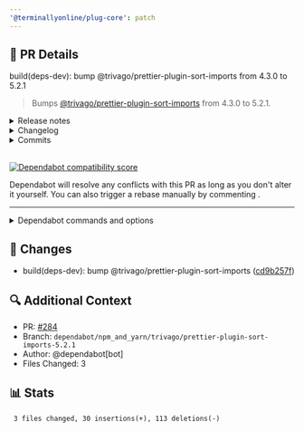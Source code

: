 ```yaml
---
'@terminallyonline/plug-core': patch
---
```


## 🔄 PR Details
build(deps-dev): bump @trivago/prettier-plugin-sort-imports from 4.3.0 to 5.2.1

> Bumps [@trivago/prettier-plugin-sort-imports](https://github.com/trivago/prettier-plugin-sort-imports) from 4.3.0 to 5.2.1.
<details>
<summary>Release notes</summary>
<p><em>Sourced from <a href=https://github.com/trivago/prettier-plugin-sort-imports/releases><code>@​trivago/prettier-plugin-sort-imports</code>'s releases</a>.</em></p>
<blockquote>
<h2>v5.2.1</h2>
<h2>What's Changed</h2>
<ul>
<li>add svelte 5.x as peer dependency by <a href=https://github.com/werner-drklein><code>@​werner-drklein</code></a> in <a href=https://redirect.github.com/trivago/prettier-plugin-sort-imports/pull/337>trivago/prettier-plugin-sort-imports#337</a></li>
</ul>
<h2>New Contributors</h2>
<ul>
<li><a href=https://github.com/werner-drklein><code>@​werner-drklein</code></a> made their first contribution in <a href=https://redirect.github.com/trivago/prettier-plugin-sort-imports/pull/337>trivago/prettier-plugin-sort-imports#337</a></li>
</ul>
<p><strong>Full Changelog</strong>: <a href=https://github.com/trivago/prettier-plugin-sort-imports/compare/v5.2.0...v5.2.1>https://github.com/trivago/prettier-plugin-sort-imports/compare/v5.2.0...v5.2.1</a></p>
<h2>v5.2.0</h2>
<h2>What's Changed</h2>
<ul>
<li>fix type import ordering <a href=https://redirect.github.com/trivago/prettier-plugin-sort-imports/pull/331>#331</a> by <a href=https://github.com/rsslldnphy><code>@​rsslldnphy</code></a></li>
<li>Fix conditional import of prettier-plugin-svelte <a href=https://redirect.github.com/trivago/prettier-plugin-sort-imports/pull/332>#332</a> by <a href=https://github.com/rsslldnphy><code>@​rsslldnphy</code></a></li>
</ul>
<p><strong>Full Changelog</strong>: <a href=https://github.com/trivago/prettier-plugin-sort-imports/compare/v5.1.0...v5.2.0>https://github.com/trivago/prettier-plugin-sort-imports/compare/v5.1.0...v5.2.0</a></p>
<h2>v5.1.0</h2>
<h2>What's Changed</h2>
<ul>
<li>Fix svelte packages being required all the time by <a href=https://github.com/byara><code>@​byara</code></a> in <a href=https://redirect.github.com/trivago/prettier-plugin-sort-imports/pull/327>trivago/prettier-plugin-sort-imports#327</a></li>
</ul>
<p><strong>Full Changelog</strong>: <a href=https://github.com/trivago/prettier-plugin-sort-imports/compare/v5.0.1...v5.1.0>https://github.com/trivago/prettier-plugin-sort-imports/compare/v5.0.1...v5.1.0</a></p>
<h2>v5.0.1</h2>
<p><strong>Full Changelog</strong>: <a href=https://github.com/trivago/prettier-plugin-sort-imports/compare/v5.0.0...v5.0.1>https://github.com/trivago/prettier-plugin-sort-imports/compare/v5.0.0...v5.0.1</a></p>
<h2>v5.0.0</h2>
<h2>What's Changed</h2>
<ul>
<li>Updated dependencies by <a href=https://github.com/vladislavarsenev><code>@​vladislavarsenev</code></a> in <a href=https://redirect.github.com/trivago/prettier-plugin-sort-imports/pull/316>trivago/prettier-plugin-sort-imports#316</a></li>
<li>svelte import sort by <a href=https://github.com/canarddemagret><code>@​canarddemagret</code></a> in <a href=https://redirect.github.com/trivago/prettier-plugin-sort-imports/pull/310>trivago/prettier-plugin-sort-imports#310</a></li>
<li>feature: order respects side effect imports by <a href=https://github.com/vladislavarsenev><code>@​vladislavarsenev</code></a> in <a href=https://redirect.github.com/trivago/prettier-plugin-sort-imports/pull/320>trivago/prettier-plugin-sort-imports#320</a></li>
<li>(<a href=https://redirect.github.com/trivago/prettier-plugin-sort-imports/issues/276>#276</a>) Fixed dollar sign group replace in vue preprocessor by <a href=https://github.com/adamDilger><code>@​adamDilger</code></a> in <a href=https://redirect.github.com/trivago/prettier-plugin-sort-imports/pull/283>trivago/prettier-plugin-sort-imports#283</a></li>
<li>chore: describe the sort-imports-ignore comment in the README by <a href=https://github.com/lorenzodejong><code>@​lorenzodejong</code></a> in <a href=https://redirect.github.com/trivago/prettier-plugin-sort-imports/pull/307>trivago/prettier-plugin-sort-imports#307</a></li>
<li>chore: Update <code>README</code> for <code>prettier</code> v3.x by <a href=https://github.com/basselworkforce><code>@​basselworkforce</code></a> in <a href=https://redirect.github.com/trivago/prettier-plugin-sort-imports/pull/242>trivago/prettier-plugin-sort-imports#242</a></li>
<li>fix incorrect location of colon in environment section on bug report template by <a href=https://github.com/DetachHead><code>@​DetachHead</code></a> in <a href=https://redirect.github.com/trivago/prettier-plugin-sort-imports/pull/221>trivago/prettier-plugin-sort-imports#221</a></li>
<li>Updated compatibility in README.md by <a href=https://github.com/elite174><code>@​elite174</code></a> in <a href=https://redirect.github.com/trivago/prettier-plugin-sort-imports/pull/257>trivago/prettier-plugin-sort-imports#257</a></li>
<li>feat: support importOrderImportAttributesKeyword by <a href=https://github.com/chentsulin><code>@​chentsulin</code></a> in <a href=https://redirect.github.com/trivago/prettier-plugin-sort-imports/pull/273>trivago/prettier-plugin-sort-imports#273</a></li>
<li>version 5 by <a href=https://github.com/byara><code>@​byara</code></a> in <a href=https://redirect.github.com/trivago/prettier-plugin-sort-imports/pull/214>trivago/prettier-plugin-sort-imports#214</a></li>
</ul>
<h2>New Contributors</h2>
<ul>
<li><a href=https://github.com/vladislavarsenev><code>@​vladislavarsenev</code></a> made their first contribution in <a href=https://redirect.github.com/trivago/prettier-plugin-sort-imports/pull/316>trivago/prettier-plugin-sort-imports#316</a></li>
<li><a href=https://github.com/canarddemagret><code>@​canarddemagret</code></a> made their first contribution in <a href=https://redirect.github.com/trivago/prettier-plugin-sort-imports/pull/310>trivago/prettier-plugin-sort-imports#310</a></li>
<li><a href=https://github.com/lorenzodejong><code>@​lorenzodejong</code></a> made their first contribution in <a href=https://redirect.github.com/trivago/prettier-plugin-sort-imports/pull/307>trivago/prettier-plugin-sort-imports#307</a></li>
<li><a href=https://github.com/DetachHead><code>@​DetachHead</code></a> made their first contribution in <a href=https://redirect.github.com/trivago/prettier-plugin-sort-imports/pull/221>trivago/prettier-plugin-sort-imports#221</a></li>
<li><a href=https://github.com/elite174><code>@​elite174</code></a> made their first contribution in <a href=https://redirect.github.com/trivago/prettier-plugin-sort-imports/pull/257>trivago/prettier-plugin-sort-imports#257</a></li>
<li><a href=https://github.com/chentsulin><code>@​chentsulin</code></a> made their first contribution in <a href=https://redirect.github.com/trivago/prettier-plugin-sort-imports/pull/273>trivago/prettier-plugin-sort-imports#273</a></li>
</ul>
<p><strong>Full Changelog</strong>: <a href=https://github.com/trivago/prettier-plugin-sort-imports/compare/v4.3.0...v5.0.0>https://github.com/trivago/prettier-plugin-sort-imports/compare/v4.3.0...v5.0.0</a></p>
</blockquote>
</details>
<details>
<summary>Changelog</summary>
<p><em>Sourced from <a href=https://github.com/trivago/prettier-plugin-sort-imports/blob/main/CHANGELOG.md><code>@​trivago/prettier-plugin-sort-imports</code>'s changelog</a>.</em></p>
<blockquote>
<h3>5.2.1</h3>
<ul>
<li>add svelte 5.x as peer dependency <a href=https://redirect.github.com/trivago/prettier-plugin-sort-imports/pull/337>#337</a> by <a href=https://github.com/werner-drklein><code>@​werner-drklein</code></a></li>
</ul>
<h3>5.2.0</h3>
<ul>
<li>fix type import ordering <a href=https://redirect.github.com/trivago/prettier-plugin-sort-imports/pull/331>#331</a> by <a href=https://github.com/rsslldnphy><code>@​rsslldnphy</code></a></li>
<li>Fix conditional import of prettier-plugin-svelte <a href=https://redirect.github.com/trivago/prettier-plugin-sort-imports/pull/332>#332</a> by <a href=https://github.com/rsslldnphy><code>@​rsslldnphy</code></a></li>
</ul>
<h3>v5.1.0</h3>
<ul>
<li>Fix svelte packages being required all the time <a href=https://redirect.github.com/trivago/prettier-plugin-sort-imports/pull/327>#327</a> by <a href=https://github.com/byara><code>@​byara</code></a></li>
</ul>
<h3>v5.0.1</h3>
<ul>
<li>Clean up unwanted packages and unpin dependencies <a href=https://redirect.github.com/trivago/prettier-plugin-sort-imports/pull/322>#322</a> by <a href=https://github.com/byara><code>@​byara</code></a></li>
</ul>
<h3>v5.0.0</h3>
<h4>New features</h4>
<ul>
<li>Type imports <a href=https://redirect.github.com/trivago/prettier-plugin-sort-imports/pull/153>#153</a> by <a href=https://github.com/broofa>Xenfo</a></li>
<li>Svelte support <a href=https://redirect.github.com/trivago/prettier-plugin-sort-imports/pull/310>#310</a> by <a href=https://github.com/canarddemagret>canarddemagret</a></li>
<li>Side effect import support <a href=https://redirect.github.com/trivago/prettier-plugin-sort-imports/pull/320>#320</a> by <a href=https://github.com/blutorange>blutorange</a> and <a href=https://github.com/vladislavarsenev>vladislavarsenev</a></li>
<li>Fixed dollar sign group replace in Vue <a href=https://redirect.github.com/trivago/prettier-plugin-sort-imports/pull/283>#283</a> by <a href=https://github.com/adamDilger>adamDilger</a></li>
<li>Support <code>importOrderImportAttributesKeyword</code> <a href=https://redirect.github.com/trivago/prettier-plugin-sort-imports/pull/273>#273</a> by <a href=https://github.com/chentsulin>chentsulin</a></li>
</ul>
</blockquote>
</details>
<details>
<summary>Commits</summary>
<ul>
<li><a href=https://github.com/trivago/prettier-plugin-sort-imports/commit/9cdad45505fc0b542c84f98a8b570d8d2195d01f><code>9cdad45</code></a> 5.2.1</li>
<li><a href=https://github.com/trivago/prettier-plugin-sort-imports/commit/56b07e4b58aa94ade571869046085ff303b737bf><code>56b07e4</code></a> Changelog for version 5.2.1</li>
<li><a href=https://github.com/trivago/prettier-plugin-sort-imports/commit/0ebe8a64407f77bde61b3c78fb1e45cda3687ecd><code>0ebe8a6</code></a> add svelte 5.x as peer dependency (<a href=https://redirect.github.com/trivago/prettier-plugin-sort-imports/issues/337>#337</a>)</li>
<li><a href=https://github.com/trivago/prettier-plugin-sort-imports/commit/6b3e92951649cfdf678207d721605420b653ef7e><code>6b3e929</code></a> 5.2.0</li>
<li><a href=https://github.com/trivago/prettier-plugin-sort-imports/commit/b833ebfe29db99467bde801c111423c60252e466><code>b833ebf</code></a> Changelog for version 5.2.0</li>
<li><a href=https://github.com/trivago/prettier-plugin-sort-imports/commit/63fe3f5b26a2fe2eea206cb6d6b4ac29472ff894><code>63fe3f5</code></a> v5.2.0 (<a href=https://redirect.github.com/trivago/prettier-plugin-sort-imports/issues/334>#334</a>)</li>
<li><a href=https://github.com/trivago/prettier-plugin-sort-imports/commit/eece72c8b674e5a78a48ea3b15207010bd015dc9><code>eece72c</code></a> 5.1.0</li>
<li><a href=https://github.com/trivago/prettier-plugin-sort-imports/commit/c10a2f3b3eab581c3dc2822cc7c964dbc184e9e9><code>c10a2f3</code></a> Changelog for version 5.1.0</li>
<li><a href=https://github.com/trivago/prettier-plugin-sort-imports/commit/c3c6ce0957bb869db7df45ad96531c5650b047bd><code>c3c6ce0</code></a> Fix svelte packages being required all the time (<a href=https://redirect.github.com/trivago/prettier-plugin-sort-imports/issues/327>#327</a>)</li>
<li><a href=https://github.com/trivago/prettier-plugin-sort-imports/commit/2e67c0db98d6e5e2a7ac955c812a68087655eed7><code>2e67c0d</code></a> Merge branch 'main' of github.com:trivago/prettier-plugin-sort-imports</li>
<li>Additional commits viewable in <a href=https://github.com/trivago/prettier-plugin-sort-imports/compare/v4.3.0...v5.2.1>compare view</a></li>
</ul>
</details>
<br />


[![Dependabot compatibility score](https://dependabot-badges.githubapp.com/badges/compatibility_score?dependency-name=@trivago/prettier-plugin-sort-imports&package-manager=npm_and_yarn&previous-version=4.3.0&new-version=5.2.1)](https://docs.github.com/en/github/managing-security-vulnerabilities/about-dependabot-security-updates#about-compatibility-scores)

Dependabot will resolve any conflicts with this PR as long as you don't alter it yourself. You can also trigger a rebase manually by commenting .

[//]: # (dependabot-automerge-start)
[//]: # (dependabot-automerge-end)

---

<details>
<summary>Dependabot commands and options</summary>
<br />

You can trigger Dependabot actions by commenting on this PR:
-  will rebase this PR
-  will recreate this PR, overwriting any edits that have been made to it
-  will merge this PR after your CI passes on it
-  will squash and merge this PR after your CI passes on it
-  will cancel a previously requested merge and block automerging
-  will reopen this PR if it is closed
-  will close this PR and stop Dependabot recreating it. You can achieve the same result by closing it manually
-  will show all of the ignore conditions of the specified dependency
-  will close this PR and stop Dependabot creating any more for this major version (unless you reopen the PR or upgrade to it yourself)
-  will close this PR and stop Dependabot creating any more for this minor version (unless you reopen the PR or upgrade to it yourself)
-  will close this PR and stop Dependabot creating any more for this dependency (unless you reopen the PR or upgrade to it yourself)


</details>

## 📝 Changes
- build(deps-dev): bump @trivago/prettier-plugin-sort-imports ([cd9b257f](https://github.com/Terminally-Online/plug/commit/cd9b257f18afbf87ee852cad38b293f8a85a4b1b))

## 🔍 Additional Context
- PR: [#284](https://github.com/Terminally-Online/plug/pull/284)
- Branch: `dependabot/npm_and_yarn/trivago/prettier-plugin-sort-imports-5.2.1`
- Author: @dependabot[bot]
- Files Changed: 3

## 📊 Stats
```diff
 3 files changed, 30 insertions(+), 113 deletions(-)
```
